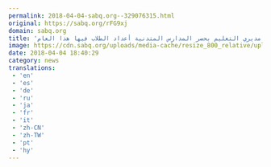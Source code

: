 ```yaml
---
permalink: 2018-04-04-sabq.org--329076315.html
original: https://sabq.org/rFG9xj
domain: sabq.org
title: 'وزير التعليم يكلف مديري التعليم بحصر المدارس المتدنية أعداد الطلاب فيها هذا العام'
image: https://cdn.sabq.org/uploads/media-cache/resize_800_relative/uploads/material-file/5ac5185251a773374de5e18b/5ac51840b19b9.jpg
date: 2018-04-04 18:40:29
category: news
translations: 
 - 'en'
 - 'es'
 - 'de'
 - 'ru'
 - 'ja'
 - 'fr'
 - 'it'
 - 'zh-CN'
 - 'zh-TW'
 - 'pt'
 - 'hy'
---
```


